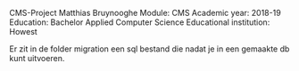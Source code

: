 CMS-Project
Matthias Bruynooghe
Module: CMS
Academic year: 2018-19
Education: Bachelor Applied Computer Science
Educational institution: Howest

Er zit in de folder migration een sql bestand die nadat je in een gemaakte db kunt uitvoeren.
